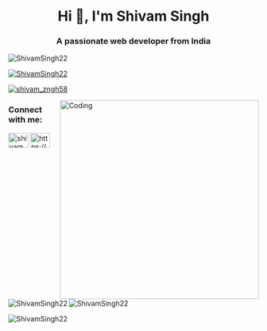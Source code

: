 <h1 align="center">Hi 👋, I'm Shivam Singh</h1>
<h3 align="center">A passionate web developer from India</h3>

<p align="left"> <img src="https://komarev.com/ghpvc/?username=ShivamSingh22&label=Profile%20views&color=0e75b6&style=flat" alt="ShivamSingh22" /> </p>


<p align="left"> <a href="https://github.com/ryo-ma/github-profile-trophy"><img src="https://github-profile-trophy.vercel.app/?username=ShivamSingh22" alt="ShivamSingh22" /></a> </p>

<p align="left"> <a href="https://twitter.com/shivam_zngh58" target="blank"><img src="https://img.shields.io/twitter/follow/shivam_zngh58?logo=twitter&style=for-the-badge" alt="shivam_zngh58" /></a> </p>
<img align="right" alt="Coding" width="400" src="https://cdn.dribbble.com/users/2646423/screenshots/5507196/computer.gif">

<h3 align="left">Connect with me:</h3>
<p align="left">
<a href="https://twitter.com/shivam_zngh58" target="blank"><img align="center" src="https://raw.githubusercontent.com/rahuldkjain/github-profile-readme-generator/master/src/images/icons/Social/twitter.svg" alt="shivam_zngh58" height="30" width="40" /></a>
<a href="https://linkedin.com/in/https://www.linkedin.com/in/shivam-zngh" target="blank"><img align="center" src="https://raw.githubusercontent.com/rahuldkjain/github-profile-readme-generator/master/src/images/icons/Social/linked-in-alt.svg" alt="https://www.linkedin.com/in/shivam-zngh" height="30" width="40" /></a>
</p>

<p><img align="left" src="https://github-readme-stats.vercel.app/api/top-langs?username=ShivamSingh22&show_icons=true&locale=en&layout=compact" alt="ShivamSingh22" /></p>

<p>&nbsp;<img align="center" src="https://github-readme-stats.vercel.app/api?username=ShivamSingh22&show_icons=true&locale=en" alt="ShivamSingh22" /></p>

<p><img align="center" src="https://github-readme-streak-stats.herokuapp.com/?user=ShivamSingh22&" alt="ShivamSingh22" /></p>
